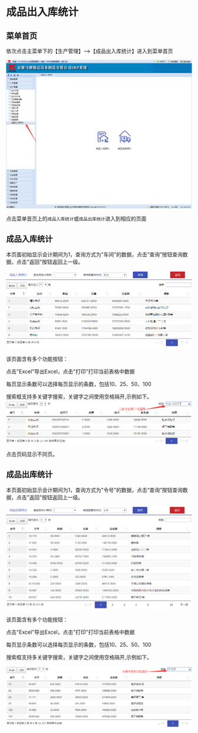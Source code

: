 # 成品出入库统计

## 菜单首页

依次点击主菜单下的【生产管理】-->【成品出入库统计】进入到菜单首页

![](IOStocksStatistics.png)

点击菜单首页上的``成品入库统计``或``成品出库统计``进入到相应的页面

## 成品入库统计

本页面初始显示会计期间为1，查询方式为"车间"的数据，点击“查询”按钮查询数据，点击"返回"按钮返回上一级。

![](InStocks.png)

该页面含有多个功能按钮：

点击"Excel"导出Excel，点击"打印"打印当前表格中数据

每页显示条数可以选择每页显示的条数，包括10、25、50、100

搜索框支持多关键字搜索，关键字之间使用空格隔开,示例如下。
![](search.png)

点击页码显示不同页。

## 成品出库统计

本页面初始显示会计期间为1，查询方式为"令号"的数据，点击“查询”按钮查询数据，点击"返回"按钮返回上一级。

![](outStocks.png)

该页面含有多个功能按钮：

点击"Excel"导出Excel，点击"打印"打印当前表格中数据

每页显示条数可以选择每页显示的条数，包括10、25、50、100

搜索框支持多关键字搜索，关键字之间使用空格隔开,示例如下。

![](outSearch.png)